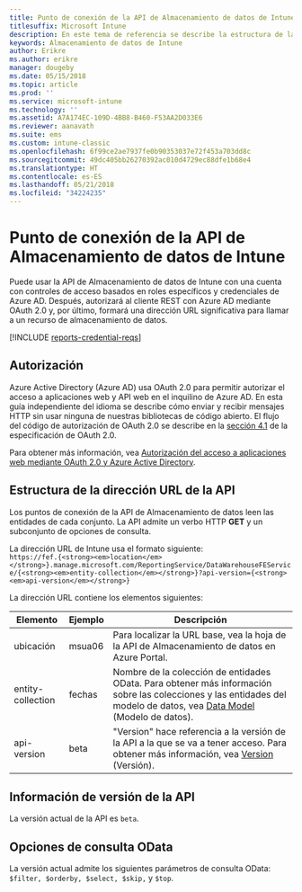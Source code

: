 ```yaml
---
title: Punto de conexión de la API de Almacenamiento de datos de Intune
titlesuffix: Microsoft Intune
description: En este tema de referencia se describe la estructura de la dirección URL de la API de almacenamiento de datos de Intune.
keywords: Almacenamiento de datos de Intune
author: Erikre
ms.author: erikre
manager: dougeby
ms.date: 05/15/2018
ms.topic: article
ms.prod: ''
ms.service: microsoft-intune
ms.technology: ''
ms.assetid: A7A174EC-109D-4BB8-B460-F53AA2D033E6
ms.reviewer: aanavath
ms.suite: ems
ms.custom: intune-classic
ms.openlocfilehash: 6f99ce2ae7937fe0b90353037e72f453a703dd8c
ms.sourcegitcommit: 49dc405bb26270392ac010d4729ec88dfe1b68e4
ms.translationtype: HT
ms.contentlocale: es-ES
ms.lasthandoff: 05/21/2018
ms.locfileid: "34224235"
---
```

# <a name="intune-data-warehouse-api-endpoint"></a>Punto de conexión de la API de Almacenamiento de datos de Intune

Puede usar la API de Almacenamiento de datos de Intune con una cuenta con controles de acceso basados en roles específicos y credenciales de Azure AD. Después, autorizará al cliente REST con Azure AD mediante OAuth 2.0 y, por último, formará una dirección URL significativa para llamar a un recurso de almacenamiento de datos.

[!INCLUDE [reports-credential-reqs](./includes/reports-credential-reqs.md)]

## <a name="authorization"></a>Autorización

Azure Active Directory (Azure AD) usa OAuth 2.0 para permitir autorizar el acceso a aplicaciones web y API web en el inquilino de Azure AD. En esta guía independiente del idioma se describe cómo enviar y recibir mensajes HTTP sin usar ninguna de nuestras bibliotecas de código abierto. El flujo del código de autorización de OAuth 2.0 se describe en la [sección 4.1](https://tools.ietf.org/html/rfc6749#section-4.1) de la especificación de OAuth 2.0.

Para obtener más información, vea [Autorización del acceso a aplicaciones web mediante OAuth 2.0 y Azure Active Directory](https://docs.microsoft.com/azure/active-directory/develop/active-directory-protocols-oauth-code).

## <a name="api-url-structure"></a>Estructura de la dirección URL de la API

Los puntos de conexión de la API de Almacenamiento de datos leen las entidades de cada conjunto. La API admite un verbo HTTP **GET** y un subconjunto de opciones de consulta.

La dirección URL de Intune usa el formato siguiente:  
`https://fef.{<strong><em>location</em></strong>}.manage.microsoft.com/ReportingService/DataWarehouseFEService/{<strong><em>entity-collection</em></strong>}?api-version={<strong><em>api-version</em></strong>}`

La dirección URL contiene los elementos siguientes:

| Elemento | Ejemplo | Descripción |
|-------------------|------------|--------------------------------------------------------------------------------------------------------------------|
| ubicación | msua06 | Para localizar la URL base, vea la hoja de la API de Almacenamiento de datos en Azure Portal. |
| entity-collection | fechas | Nombre de la colección de entidades OData. Para obtener más información sobre las colecciones y las entidades del modelo de datos, vea [Data Model](reports-ref-data-model.md) (Modelo de datos). |
| api-version | beta | "Version" hace referencia a la versión de la API a la que se va a tener acceso. Para obtener más información, vea [Version](#API-version-information) (Versión). |


## <a name="api-version-information"></a>Información de versión de la API

La versión actual de la API es `beta`. 

## <a name="odata-query-options"></a>Opciones de consulta OData

La versión actual admite los siguientes parámetros de consulta OData: `$filter, $orderby, $select, $skip,` y `$top`.
